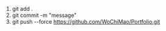 1. git add .
2. git commit -m "message"
3. git push --force https://github.com/WoChiMao/Portfolio.git